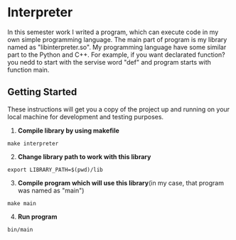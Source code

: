 # Interpreter

In this semester work I writed a program, which can execute code in my own simple programming language. The main part of program is my library named as "libinterpreter.so". My programming language have some similar part to the Python and C++. For example, if you want declarated function? you nedd to start with the servise word "def" and program starts with function main.

## Getting Started

These instructions will get you a copy of the project up and running on your local machine for development and testing purposes.

  1. **Compile library by using makefile**

  ```
  make interpreter
  ```
  2. **Change library path to work with this library**

  ```
  export LIBRARY_PATH=$(pwd)/lib
  ```
  3. **Compile program which will use this library**(in my case, that program was named as "main")

  ```
  make main
  ```
  4. **Run program**
  ```
  bin/main
  ```
